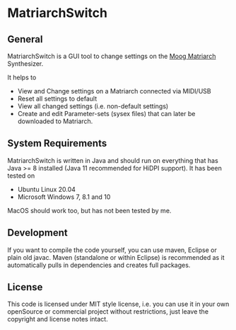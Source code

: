 # MatriarchSwitch
## General
MatriarchSwitch is a GUI tool to change settings on the [Moog Matriarch](https://www.moogmusic.com/synthesizers?type=202)
Synthesizer.

It helps to
* View and Change settings on a Matriarch connected via MIDI/USB
* Reset all settings to default
* View all changed settings (i.e. non-default settings)
* Create and edit Parameter-sets (sysex files) that can later be downloaded to Matriarch.
## System Requirements
MatriarchSwitch is written in Java and should run on everything that has Java >= 8 installed (Java 11 recommended for HiDPI
support). It has been tested on
* Ubuntu Linux 20.04
* Microsoft Windows 7, 8.1 and 10

MacOS should work too, but has not been tested by me.
## Development
If you want to compile the code yourself, you can use maven, Eclipse or plain old javac.
Maven (standalone or within Eclipse) is recommended as it automatically pulls in dependencies and creates full packages.
## License
This code is licensed under MIT style license, i.e. you can use it in your own openSource or commercial project 
without restrictions, just leave the copyright and license notes intact.
